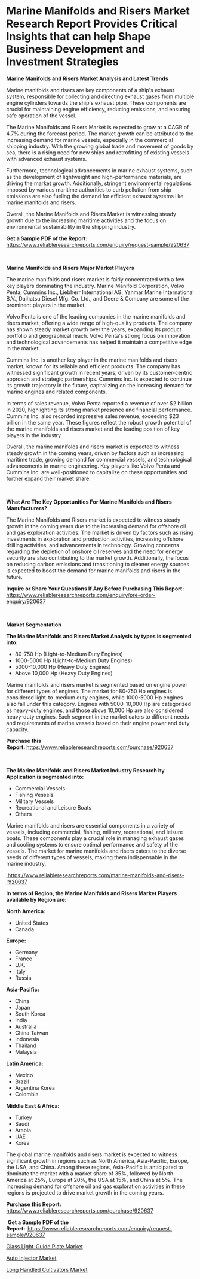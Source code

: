 <p><h1>Marine Manifolds and Risers Market Research Report Provides Critical Insights that can help Shape Business Development and Investment Strategies</h1></p><p><strong>Marine Manifolds and Risers Market Analysis and Latest Trends</strong></p>
<p><p>Marine manifolds and risers are key components of a ship's exhaust system, responsible for collecting and directing exhaust gases from multiple engine cylinders towards the ship's exhaust pipe. These components are crucial for maintaining engine efficiency, reducing emissions, and ensuring safe operation of the vessel.</p><p>The Marine Manifolds and Risers Market is expected to grow at a CAGR of 4.7% during the forecast period. The market growth can be attributed to the increasing demand for marine vessels, especially in the commercial shipping industry. With the growing global trade and movement of goods by sea, there is a rising need for new ships and retrofitting of existing vessels with advanced exhaust systems.</p><p>Furthermore, technological advancements in marine exhaust systems, such as the development of lightweight and high-performance materials, are driving the market growth. Additionally, stringent environmental regulations imposed by various maritime authorities to curb pollution from ship emissions are also fueling the demand for efficient exhaust systems like marine manifolds and risers.</p><p>Overall, the Marine Manifolds and Risers Market is witnessing steady growth due to the increasing maritime activities and the focus on environmental sustainability in the shipping industry.</p></p>
<p><strong>Get a Sample PDF of the Report:&nbsp;</strong> <a href="https://www.reliableresearchreports.com/enquiry/request-sample/920637">https://www.reliableresearchreports.com/enquiry/request-sample/920637</a></p>
<p>&nbsp;</p>
<p><strong>Marine Manifolds and Risers Major Market Players</strong></p>
<p><p>The marine manifolds and risers market is fairly concentrated with a few key players dominating the industry. Marine Manifold Corporation, Volvo Penta, Cummins Inc., Liebherr International AG, Yanmar Marine International B.V., Daihatsu Diesel Mfg. Co. Ltd., and Deere & Company are some of the prominent players in the market.</p><p>Volvo Penta is one of the leading companies in the marine manifolds and risers market, offering a wide range of high-quality products. The company has shown steady market growth over the years, expanding its product portfolio and geographical reach. Volvo Penta's strong focus on innovation and technological advancements has helped it maintain a competitive edge in the market.</p><p>Cummins Inc. is another key player in the marine manifolds and risers market, known for its reliable and efficient products. The company has witnessed significant growth in recent years, driven by its customer-centric approach and strategic partnerships. Cummins Inc. is expected to continue its growth trajectory in the future, capitalizing on the increasing demand for marine engines and related components.</p><p>In terms of sales revenue, Volvo Penta reported a revenue of over $2 billion in 2020, highlighting its strong market presence and financial performance. Cummins Inc. also recorded impressive sales revenue, exceeding $23 billion in the same year. These figures reflect the robust growth potential of the marine manifolds and risers market and the leading position of key players in the industry.</p><p>Overall, the marine manifolds and risers market is expected to witness steady growth in the coming years, driven by factors such as increasing maritime trade, growing demand for commercial vessels, and technological advancements in marine engineering. Key players like Volvo Penta and Cummins Inc. are well-positioned to capitalize on these opportunities and further expand their market share.</p></p>
<p>&nbsp;</p>
<p><strong>What Are The Key Opportunities For Marine Manifolds and Risers Manufacturers?</strong></p>
<p><p>The Marine Manifolds and Risers market is expected to witness steady growth in the coming years due to the increasing demand for offshore oil and gas exploration activities. The market is driven by factors such as rising investments in exploration and production activities, increasing offshore drilling activities, and advancements in technology. Growing concerns regarding the depletion of onshore oil reserves and the need for energy security are also contributing to the market growth. Additionally, the focus on reducing carbon emissions and transitioning to cleaner energy sources is expected to boost the demand for marine manifolds and risers in the future.</p></p>
<p><strong>Inquire or Share Your Questions If Any Before Purchasing This Report:</strong> <a href="https://www.reliableresearchreports.com/enquiry/pre-order-enquiry/920637">https://www.reliableresearchreports.com/enquiry/pre-order-enquiry/920637</a></p>
<p>&nbsp;</p>
<p><strong>Market Segmentation</strong></p>
<p><strong>The Marine Manifolds and Risers Market Analysis by types is segmented into:</strong></p>
<p><ul><li>80-750 Hp (Light-to-Medium Duty Engines)</li><li>1000-5000 Hp (Light-to-Medium Duty Engines)</li><li>5000-10,000 Hp (Heavy Duty Engines)</li><li>Above 10,000 Hp (Heavy Duty Engines)</li></ul></p>
<p><p>Marine manifolds and risers market is segmented based on engine power for different types of engines. The market for 80-750 Hp engines is considered light-to-medium duty engines, while 1000-5000 Hp engines also fall under this category. Engines with 5000-10,000 Hp are categorized as heavy-duty engines, and those above 10,000 Hp are also considered heavy-duty engines. Each segment in the market caters to different needs and requirements of marine vessels based on their engine power and duty capacity.</p></p>
<p><strong>Purchase this Report:&nbsp;</strong><a href="https://www.reliableresearchreports.com/purchase/920637">https://www.reliableresearchreports.com/purchase/920637</a></p>
<p>&nbsp;</p>
<p><strong>The Marine Manifolds and Risers Market Industry Research by Application is segmented into:</strong></p>
<p><ul><li>Commercial Vessels</li><li>Fishing Vessels</li><li>Military Vessels</li><li>Recreational and Leisure Boats</li><li>Others</li></ul></p>
<p><p>Marine manifolds and risers are essential components in a variety of vessels, including commercial, fishing, military, recreational, and leisure boats. These components play a crucial role in managing exhaust gases and cooling systems to ensure optimal performance and safety of the vessels. The market for marine manifolds and risers caters to the diverse needs of different types of vessels, making them indispensable in the marine industry.</p></p>
<p><a href="https://www.reliableresearchreports.com/marine-manifolds-and-risers-r920637">&nbsp;https://www.reliableresearchreports.com/marine-manifolds-and-risers-r920637</a></p>
<p><strong>In terms of Region, the Marine Manifolds and Risers Market Players available by Region are:</strong></p>
<p>
    <p> <strong> North America: </strong>
        <ul>
            <li>United States</li>
            <li>Canada</li>
        </ul>
        </p> 
    <p> <strong> Europe: </strong>
        <ul>
            <li>Germany</li>
            <li>France</li>
            <li>U.K.</li>
            <li>Italy</li>
            <li>Russia</li>
        </ul>
        </p> 
    <p> <strong> Asia-Pacific: </strong>
        <ul>
            <li>China</li>
            <li>Japan</li>
            <li>South Korea</li>
            <li>India</li>
            <li>Australia</li>
            <li>China Taiwan</li>
            <li>Indonesia</li>
            <li>Thailand</li>
            <li>Malaysia</li>
        </ul>
        </p> 
    <p> <strong> Latin America: </strong>
        <ul>
            <li>Mexico</li>
            <li>Brazil</li>
            <li>Argentina Korea</li>
            <li>Colombia</li>
        </ul>
        </p> 
    <p> <strong> Middle East & Africa: </strong>
        <ul>
            <li>Turkey</li>
            <li>Saudi</li>
            <li>Arabia</li>
            <li>UAE</li>
            <li>Korea</li>
        </ul>
    </p>
    </p>
<p><p>The global marine manifolds and risers market is expected to witness significant growth in regions such as North America, Asia-Pacific, Europe, the USA, and China. Among these regions, Asia-Pacific is anticipated to dominate the market with a market share of 35%, followed by North America at 25%, Europe at 20%, the USA at 15%, and China at 5%. The increasing demand for offshore oil and gas exploration activities in these regions is projected to drive market growth in the coming years.</p></p>
<p><strong>Purchase this Report: </strong><a href="https://www.reliableresearchreports.com/purchase/920637">https://www.reliableresearchreports.com/purchase/920637</a></p>
<p>&nbsp;<strong>Get a Sample PDF of the Report:&nbsp;&nbsp;</strong><a href="https://www.reliableresearchreports.com/enquiry/request-sample/920637">https://www.reliableresearchreports.com/enquiry/request-sample/920637</a></p>
<p><strong></strong></p>
<p><p><a href="https://www.linkedin.com/pulse/glass-light-guide-plate-market-forecasts-trends-impact-analysis-x8ggf?trackingId=xwfUb2K1F4f%2FqWicXH8lCg%3D%3D">Glass Light-Guide Plate Market</a></p><p><a href="https://github.com/nhteumcc68/Market-Research-Report-List-1/blob/main/auto-injector-market.md">Auto Injector Market</a></p><p><a href="https://www.linkedin.com/pulse/analyzing-long-handled-cultivators-market-dynamics-growth-drivers-v0ojf?trackingId=Cn4Qt0XmcSADcHyOlg%2BvEw%3D%3D">Long Handled Cultivators Market</a></p></p>